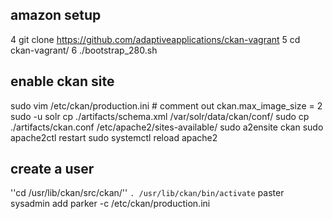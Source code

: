 ## amazon setup
4  git clone https://github.com/adaptiveapplications/ckan-vagrant
5  cd ckan-vagrant/
6  ./bootstrap_280.sh 

## enable ckan site
sudo vim  /etc/ckan/production.ini # comment out ckan.max_image_size = 2
sudo -u solr cp ./artifacts/schema.xml /var/solr/data/ckan/conf/
sudo cp ./artifacts/ckan.conf /etc/apache2/sites-available/
sudo a2ensite ckan
sudo apache2ctl restart
sudo systemctl reload apache2

## create a user
''cd /usr/lib/ckan/src/ckan/''
``. /usr/lib/ckan/bin/activate``
paster sysadmin add parker -c /etc/ckan/production.ini